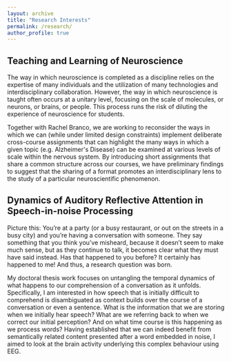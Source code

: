 ```yaml
---
layout: archive
title: "Research Interests"
permalink: /research/
author_profile: true
---
```


## Teaching and Learning of Neuroscience

The way in which neuroscience is completed as a discipline relies on the expertise of many individuals and the utilization of many technologies and interdisciplinary collaboration. However, the way in which neuroscience is taught often occurs at a unitary level, focusing on the scale of molecules, or neurons, or brains, or people. This process runs the risk of diluting the experience of neuroscience for students. 

Together with Rachel Branco, we are working to reconsider the ways in which we can (while under limited design constraints) implement deliberate cross-course assignments that can highlight the many ways in which a given topic (e.g. Alzheimer's Disease) can be examined at various levels of scale within the nervous system. By introducing short assignments that share a common structure across our courses, we have preliminary findings to suggest that the sharing of a format promotes an interdisciplinary lens to the study of a particular neuroscientific phenomenon.

## Dynamics of Auditory Reflective Attention in Speech-in-noise Processing

Picture this: You’re at a party (or a busy restaurant, or out on the streets in a busy city) and you’re having a conversation with someone. They say something that you think you’ve misheard, because it doesn’t seem to make much sense, but as they continue to talk, it becomes clear what they must have said instead. Has that happened to you before? It certainly has happened to me! And thus, a research question was born.

My doctoral thesis work focuses on untangling the temporal dynamics of what happens to our comprehension of a conversation as it unfolds. Specifically, I am interested in how speech that is initially difficult to comprehend is disambiguated as context builds over the course of a conversation or even a sentence. What is the information that we are storing when we initially hear speech? What are we referring back to when we correct our initial perception? And on what time course is this happening as we process words? Having established that we can indeed benefit from semantically related content presented after a word embedded in noise, I aimed to look at the brain activity underlying this complex behaviour using EEG.
